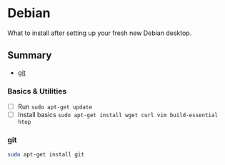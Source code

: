 # Debian
What to install after setting up your fresh new Debian desktop.

## Summary
- [git](https://github.com/jeanleonino/linux-checklist/blob/master/debian.md#git)

### Basics & Utilities
- [ ] Run ```sudo apt-get update```
- [ ] Install basics ``` sudo apt-get install wget curl vim build-essential htop ```

### git
```sh
sudo apt-get install git
``` 
